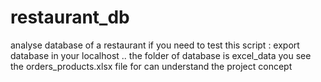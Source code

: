 # restaurant_db
analyse database of a restaurant
if you need to test this script :
export database in your localhost .. the folder of database is excel_data
you see the orders_products.xlsx file for can understand the project concept
